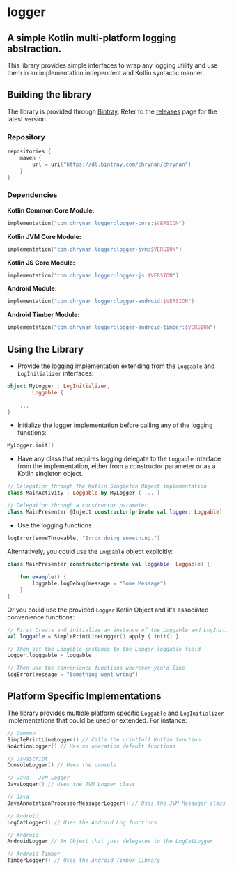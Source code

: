 # logger
## A simple Kotlin multi-platform logging abstraction.

This library provides simple interfaces to wrap any logging utility and use them in an implementation independent and Kotlin syntactic manner.

## Building the library

The library is provided through [Bintray](https://bintray.com/). Refer to the [releases](https://github.com/chRyNaN/logger/releases) page for the latest version.

### Repository
```kotlin
repositories {
    maven {
        url = uri("https://dl.bintray.com/chrynan/chrynan")
    }
}
```

### Dependencies
**Kotlin Common Core Module:**
```kotlin
implementation("com.chrynan.logger:logger-core:$VERSION")
```
**Kotlin JVM Core Module:**
```kotlin
implementation("com.chrynan.logger:logger-jvm:$VERSION")
```
**Kotlin JS Core Module:**
```kotlin
implementation("com.chrynan.logger:logger-js:$VERSION")
```
**Android Module:**
```kotlin
implementation("com.chrynan.logger:logger-android:$VERSION")
```
**Android Timber Module:**
```kotlin
implementation("com.chrynan.logger:logger-android-timber:$VERSION")
```

## Using the Library

* Provide the logging implementation extending from the `Loggable` and `LogInitializer` interfaces:
```kotlin
object MyLogger : LogInitializer,
        Loggable {
    
    ...
}
```

* Initialize the logger implementation before calling any of the logging functions:
```kotlin
MyLogger.init()
```

* Have any class that requires logging delegate to the `Loggable` interface from the implementation, either from a constructor parameter or as a Kotlin singleton object.
```kotlin
// Delegation through the Kotlin Singleton Object implementation
class MainActivity : Loggable by MyLogger { ... }
```
```kotlin
// Delegation through a constructor parameter
class MainPresenter @Inject constructor(private val logger: Loggable) : Loggable by logger { ... }
```

* Use the logging functions
```kotlin
logError(someThrowable, "Error doing something.")
```

Alternatively, you could use the `Loggable` object explicitly:
```kotlin
class MainPresenter constructor(private val loggable: Loggable) {
    
    fun example() {
        loggable.logDebug(message = "Some Message")
    }
}
```

Or you could use the provided `Logger` Kotlin Object and it's associated convenience functions:
```kotlin
// First Create and initialize an instance of the Loggable and LogInitializer interface
val loggable = SimplePrintLineLogger().apply { init() }

// Then set the Loggable instance to the Logger.loggable field
Logger.logggable = loggable

// Then use the convenience functions wherever you'd like
logError(message = "Something went wrong")
```

## Platform Specific Implementations

The library provides multiple platform specific `Loggable` and `LogInitializer` implementations that could be used or extended. For instance:
```kotlin
// Common
SimplePrintLineLogger() // Calls the println() Kotlin function
NoActionLogger() // Has no operation default functions

// JavaScript
ConsoleLogger() // Uses the console

// Java - JVM Logger
JavaLogger() // Uses the JVM Logger class

// Java
JavaAnnotationProcessorMessagerLogger() // Uses the JVM Messager class used in Annotation Processors

// Android 
LogCatLogger() // Uses the Android Log functions

// Android
AndroidLogger // An Object that just delegates to the LogCatLogger

// Android Timber
TimberLogger() // Uses the Android Timber Library
```